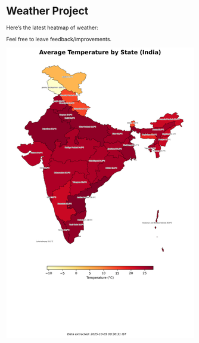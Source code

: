 # Weather Project

Here’s the latest heatmap of weather:

Feel free to leave feedback/improvements.

![India Heatmap](docs/assets/india_heatmap.png?v=E16ED1)

